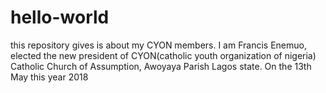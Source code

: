 # hello-world
this repository gives is about my CYON members.
I am Francis Enemuo, elected the new president of CYON(catholic youth organization of nigeria) Catholic Church of Assumption, Awoyaya Parish Lagos state.
On the 13th May this year 2018
